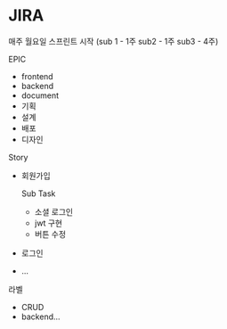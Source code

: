   # JIRA

  매주 월요일 스프린트 시작 (sub 1 - 1주 sub2 - 1주 sub3 - 4주)

  EPIC

  - frontend
  - backend
  - document
  - 기획
  - 설계
  - 배포
  - 디자인

  Story

  - 회원가입

    Sub Task

    - 소셜 로그인
    - jwt 구현
    - 버튼 수정

  - 로그인

  - ...

  라벨

  - CRUD
  - backend...